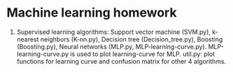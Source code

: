 # Machine learning homework
1. Supervised learning algorithms:
Support vector machine (SVM.py), 
k-nearest neighbors (K-nn.py), 
Decision tree (Decision_tree.py), Boosting (Boosting.py), 
Neural networks (MLP.py, MLP-learning-curve.py). 
MLP-learning-curve.py is used to plot learning-curve for MLP. 
util.py: plot functions for learning curve and confusion matrix for other 4 algorithms.
